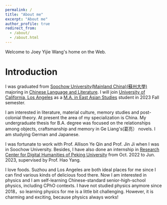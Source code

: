 ```yaml
---
permalink: /
title: "About me"
excerpt: "About me"
author_profile: true
redirect_from: 
  - /about/
  - /about.html
---
```


Welcome to Joey Yijie Wang's home on the Web.

Introduction 
======
I was graduated from [Soochow University(Mainland China)(蘇州大學)](http：//suda.edu.cn) majoring in [Chinese Language and Literature](http://wxy.suda.edu.cn). I will join [University of California, Los Angeles](https://ucla.edu) as a [M.A. in East Asian Studies](https://www.international.ucla.edu/easma) student in 2023 Fall semester.

I am interested in literature, material culture, memory studies and post-colonial theory. At present the area of my specialization is China. My undergraduate thesis for B.A. degree was focused on the relationships among objects, craftsmanship and memory in Ge Liang's(葛亮） novels. I am studying German and Japanese. 
  
I was fortunate to work with Prof. Allison Ye Qin and Prof. Jin Ji when I was in Soochow University. Besides, I have also done an internship in [Research Center for Digital Humanities of Peking University](https://pkudh.org) from Oct. 2022 to Jun. 2023, supervised by Prof. Hao Yang. 

I love foods. Suzhou and Los Angeles are both ideal places for me since I can find various kinds of delicious food there. Now I am interested in physics and I am self-learning Chinese-standard senior-high-school physics, including CPhO contexts. I have not studied physics anymore since 2018，so learning physics for me is a little bit challenging. However, it is charming and exciting, because physics always works!

